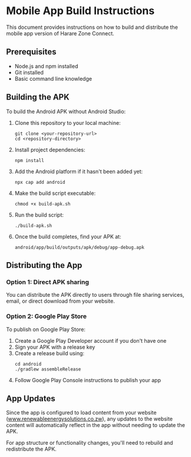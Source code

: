 
# Mobile App Build Instructions

This document provides instructions on how to build and distribute the mobile app version of Harare Zone Connect.

## Prerequisites

- Node.js and npm installed
- Git installed
- Basic command line knowledge

## Building the APK

To build the Android APK without Android Studio:

1. Clone this repository to your local machine:
   ```
   git clone <your-repository-url>
   cd <repository-directory>
   ```

2. Install project dependencies:
   ```
   npm install
   ```

3. Add the Android platform if it hasn't been added yet:
   ```
   npx cap add android
   ```

4. Make the build script executable:
   ```
   chmod +x build-apk.sh
   ```

5. Run the build script:
   ```
   ./build-apk.sh
   ```

6. Once the build completes, find your APK at:
   ```
   android/app/build/outputs/apk/debug/app-debug.apk
   ```

## Distributing the App

### Option 1: Direct APK sharing
You can distribute the APK directly to users through file sharing services, email, or direct download from your website.

### Option 2: Google Play Store
To publish on Google Play Store:

1. Create a Google Play Developer account if you don't have one
2. Sign your APK with a release key
3. Create a release build using:
   ```
   cd android
   ./gradlew assembleRelease
   ```
4. Follow Google Play Console instructions to publish your app

## App Updates

Since the app is configured to load content from your website (www.renewableenergysolutions.co.zw), any updates to the website content will automatically reflect in the app without needing to update the APK.

For app structure or functionality changes, you'll need to rebuild and redistribute the APK.

